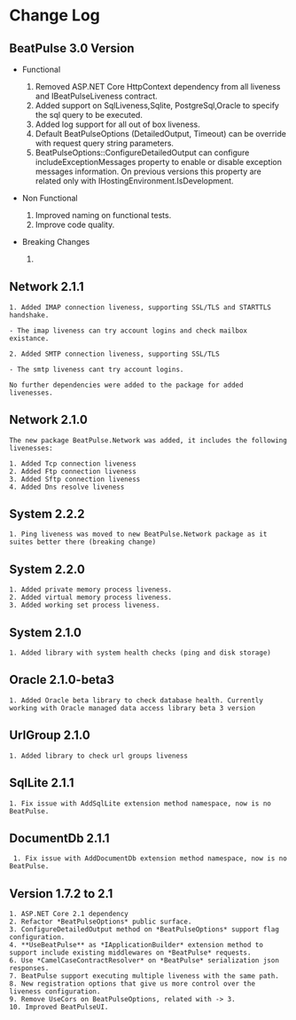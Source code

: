 # Change Log

## BeatPulse 3.0 Version

- Functional

    1. Removed ASP.NET Core HttpContext dependency from all liveness and IBeatPulseLiveness contract.
    2. Added support on SqlLiveness,Sqlite, PostgreSql,Oracle to specify the sql query to be executed.
    3. Added log support for all out of box liveness.
    4. Default BeatPulseOptions (DetailedOutput, Timeout) can be override with request query string parameters.
    5. BeatPulseOptions::ConfigureDetailedOutput can configure includeExceptionMessages property to enable or disable exception messages information. On previous versions this property are related only with IHostingEnvironment.IsDevelopment.

- Non Functional

    1. Improved naming on functional tests.
    2. Improve code quality.

- Breaking Changes

    1.

## Network 2.1.1

    1. Added IMAP connection liveness, supporting SSL/TLS and STARTTLS handshake.

    - The imap liveness can try account logins and check mailbox
    existance.

    2. Added SMTP connection liveness, supporting SSL/TLS

    - The smtp liveness cant try account logins.

    No further dependencies were added to the package for added livenesses.

## Network 2.1.0
    The new package BeatPulse.Network was added, it includes the following livenesses:

    1. Added Tcp connection liveness
    2. Added Ftp connection liveness
    3. Added Sftp connection liveness
    4. Added Dns resolve liveness
    
## System 2.2.2
    1. Ping liveness was moved to new BeatPulse.Network package as it suites better there (breaking change)

## System 2.2.0
    1. Added private memory process liveness.
    2. Added virtual memory process liveness.
    3. Added working set process liveness.

## System 2.1.0
    1. Added library with system health checks (ping and disk storage)

## Oracle 2.1.0-beta3
    1. Added Oracle beta library to check database health. Currently working with Oracle managed data access library beta 3 version

## UrlGroup 2.1.0
    1. Added library to check url groups liveness

## SqlLite 2.1.1
    1. Fix issue with AddSqlLite extension method namespace, now is no BeatPulse.

## DocumentDb 2.1.1
     1. Fix issue with AddDocumentDb extension method namespace, now is no BeatPulse.

## Version 1.7.2 to 2.1

    1. ASP.NET Core 2.1 dependency
    2. Refactor *BeatPulseOptions* public surface.
    3. ConfigureDetailedOutput method on *BeatPulseOptions* support flag configuration.
    4. **UseBeatPulse** as *IApplicationBuilder* extension method to support include existing middlewares on *BeatPulse* requests.
    6. Use *CamelCaseContractResolver* on *BeatPulse* serialization json responses.
    7. BeatPulse support executing multiple liveness with the same path.
    8. New registration options that give us more control over the liveness configuration.
    9. Remove UseCors on BeatPulseOptions, related with -> 3.
    10. Improved BeatPulseUI.